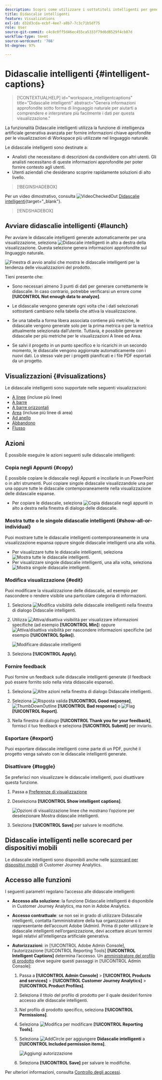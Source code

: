 ```yaml
---
description: Scopri come utilizzare i sottotitoli intelligenti per generare informazioni in linguaggio naturale per far emergere le tendenze nelle visualizzazioni.
title: Didascalie intelligenti
feature: Visualizations
exl-id: d32d3cda-ecbf-4ee7-a8b7-7c3c71b5df75
role: User
source-git-commit: c4c8c0ff5d46ec455ca5333f79d6d8529f4cb87d
workflow-type: tm+mt
source-wordcount: '708'
ht-degree: 97%

---
```


# Didascalie intelligenti {#intelligent-captions}

>[!CONTEXTUALHELP]
>id="workspace_intelligentcaptions"
>title="Didascalie intelligenti"
>abstract="Genera informazioni approfondite sotto forma di linguaggio naturale per aiutarti a comprendere e interpretare più facilmente i dati per questa visualizzazione."


La funzionalità Didascalie intelligenti utilizza la funzione di intelligenza artificiale generativa avanzata per fornire informazioni chiave aprofondite per le visualizzazioni di Workspace più utilizzate nel linguaggio naturale.

Le didascalie intelligenti sono destinate a:

* Analisti che necessitano di descrizioni da condividere con altri utenti. Gli analisti necessitano di queste informazioni approfondite per poter fornire contesto agli utenti.
* Utenti aziendali che desiderano scoprire rapidamente soluzioni di alto livello.

>[!BEGINSHADEBOX]

Per un video dimostrativo, consulta ![VideoCheckedOut](/help/assets/icons/VideoCheckedOut.svg) [Didascalie intelligenti](https://video.tv.adobe.com/v/3443146/?quality=12&learn=on&captions=ita){target="_blank"}.

>[!ENDSHADEBOX]


## Avviare didascalie intelligenti {#launch}

Per avviare le didascalie intelligenti generate automaticamente per una visualizzazione, seleziona ![Didascalie intelligenti](/help/assets/icons/AI.svg) in alto a destra della visualizzazione. Questa selezione genera informazioni approfondite sul linguaggio naturale.

![Finestra di avvio analisi che mostra le didascalie intelligenti per la tendenza delle visualizzazioni del prodotto. ](assets/intelligent-captions.gif)


Tieni presente che:

* Sono necessari almeno 3 punti di dati per generare correttamente le didascalie. In caso contrario, potrebbe verificarsi un errore come **[!UICONTROL Not enough data to analyze]**.

* Le didascalie vengono generate ogni volta che i dati selezionati sottostanti cambiano nella tabella che attiva la visualizzazione.

* Se una tabella a forma libera associata contiene più metriche, le didascalie vengono generate solo per la prima metrica o per la metrica attualmente selezionata dall’utente. Tuttavia, è possibile generare didascalie per più metriche per le visualizzazioni A linee ed Area.

* Se salvi il progetto in un punto specifico e lo ricarichi in un secondo momento, le didascalie vengono aggiornate automaticamente con i nuovi dati. Lo stesso vale per i progetti pianificati e i file PDF esportati da un progetto.


## Visualizzazioni {#visualizations}

Le didascalie intelligenti sono supportate nelle seguenti visualizzazioni:

* [A linee](line.md) (incluse più linee)
* [A barre](bar.md)
* [A barre orizzontali](horizontal-bar.md)
* [Area](area.md) (incluse più linee di area)
* [Ad anello](donut.md)
* [Abbandono](fallout/fallout-flow.md)
* [Flusso](c-flow/flow.md)

<!--
Here is an example of what intelligent captions could look like:

![Intelligent captions for Line visualization including Seasonality, Min, Max, Spike, and Decline.](assets/captions.png)
-->

## Azioni

È possibile eseguire le azioni seguenti sulle didascalie intelligenti:

### Copia negli Appunti {#copy}

È possibile copiare le didascalie negli Appunti e incollarle in un PowerPoint o in altri strumenti. Puoi copiare singole didascalie visualizzandole una per una oppure tutte le didascalie contemporaneamente nella visualizzazione delle didascalie espanse.

* Per copiare le didascalie, seleziona ![Copia didascalie negli appunti](/help/assets/icons/Copy.svg) in alto a destra nella finestra di dialogo delle didascalie.

### Mostra tutte o le singole didascalie intelligenti  {#show-all-or-individual}

Puoi mostrare tutte le didascalie intelligenti contemporaneamente in una visualizzazione espansa oppure singole didascalie intelligenti una alla volta.

* Per visualizzare tutte le didascalie intelligenti, seleziona ![Mostra tutte le didascalie intelligenti](/help/assets/icons/Maximize.svg).
* Per visualizzare singole didascalie intelligenti, una alla volta, seleziona ![Mostra singole didascalie intelligenti](/help/assets/icons/Minimize.svg).

### Modifica visualizzazione {#edit}

Puoi modificare la visualizzazione delle didascalie, ad esempio per nascondere o rendere visibile una particolare categoria di informazioni.

1. Seleziona ![Modifica visibilità delle didascalie intelligenti](/help/assets/icons/EditInLight.svg) nella finestra di dialogo Didascalie intelligenti.

1. Utilizza ![Attiva/disattiva visibilità](/help/assets/icons/Visibility.svg) per visualizzare informazioni specifiche (ad esempio **[!UICONTROL Min]**) oppure ![Attiva/disattiva visibilità](/help/assets/icons/VisibilityOff.svg) per nascondere informazioni specifiche (ad esempio **[!UICONTROL Spike]**).

   ![Modificare didascalie intelligenti](assets/edit-intelligent-captions.png)

1. Seleziona **[!UICONTROL Apply]**.


### Fornire feedback

Puoi fornire un feedback sulle didascalie intelligenti generate (il feedback può essere fornito solo nella vista didascalie espanse).

1. Seleziona ![Altre azioni](/help/assets/icons/More.svg) nella finestra di dialogo Didascalie intelligenti.

1. Seleziona ![Risposta valida](/help/assets/icons/ThumbUpOutline.svg) **[!UICONTROL Good response]**, ![ThumbDownOutline](/help/assets/icons/ThumbDownOutline.svg) **[!UICONTROL Bad response]** o ![Flag](/help/assets/icons/Flag.svg) **[!UICONTROL Report]**.

1. Nella finestra di dialogo **[!UICONTROL Thank you for your feedback]**, fornisci il tuo feedback e seleziona **[!UICONTROL Submit]** per inviarlo.

### Esportare {#export}

Puoi esportare didascalie intelligenti come parte di un PDF, purché il progetto venga salvato con le didascalie intelligenti generate.

### Disattivare {#toggle}

Se preferisci non visualizzare le didascalie intelligenti, puoi disattivare questa funzione.

1. Passa a [Preferenze di visualizzazione](/help/analysis-workspace/user-preferences.md#visualizations-preferences)
1. Deseleziona **[!UICONTROL Show intelligent captions]**.

   ![Opzioni di visualizzazione linee che mostrano l’opzione per deselezionare Mostra didascalie intelligenti.](assets/toggle-captions.png)

1. Seleziona **[!UICONTROL Save]** per salvare le modifiche.


## Didascalie intelligenti nelle scorecard per dispositivi mobili

Le didascalie intelligenti sono disponibili anche nelle [scorecard per dispositivi mobili](https://experienceleague.adobe.com/it/docs/analytics-platform/using/cja-dashboards/manage-scorecard#captions) di Customer Journey Analytics.

## Accesso alle funzioni

I seguenti parametri regolano l’accesso alle didascalie intelligenti:

* **Accesso alla soluzione**: la funzione Didascalie intelligenti è disponibile in Customer Journey Analytics, ma non in Adobe Analytics.

* **Accesso contrattuale**: se non sei in grado di utilizzare Didascalie intelligenti, contatta l’amministratore della tua organizzazione o il rappresentante dell’account Adobe (Admin). Prima di poter utilizzare le didascalie intelligenti nell’organizzazione, devi accettare alcuni termini legali relativi all’intelligenza artificiale generativa.

* **Autorizzazioni**: in [!UICONTROL Adobe Admin Console], l’autorizzazione [!UICONTROL Reporting Tools] **[!UICONTROL Intelligent Captions]** determina l’accesso. Un [amministratore del profilo di prodotto](https://helpx.adobe.com/it/enterprise/using/manage-product-profiles.html) deve seguire questi passaggi in [!UICONTROL Admin Console]:
   1. Passa a **[!UICONTROL Admin Console]** > **[!UICONTROL Products and services]** > **[!UICONTROL Customer Journey Analytics]** > **[!UICONTROL Product Profiles]**.
   1. Seleziona il titolo del profilo di prodotto per il quale desideri fornire accesso alle didascalie intelligenti.
   1. Nel profilo di prodotto specifico, seleziona **[!UICONTROL Permissions]**.
   1. Seleziona ![Modifica](/help/assets/icons/Edit.svg) per modificare **[!UICONTROL Reporting Tools]**.
   1. Seleziona ![AddCircle](/help/assets/icons/AddCircle.svg) per aggiungere **Didascalie intelligenti** a **[!UICONTROL Included permission items]**.

      ![Aggiungi autorizzazione](./assets/intelligent-captions-permissions.png)

   1. Seleziona **[!UICONTROL Save]** per salvare le modifiche.

Per ulteriori informazioni, consulta [Controllo degli accessi](/help/technotes/access-control.md#access-control).
